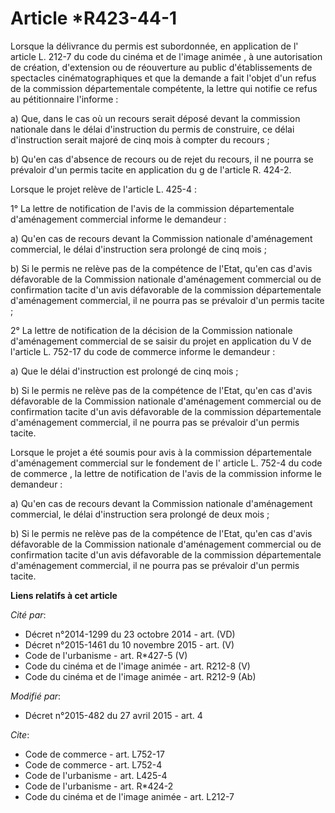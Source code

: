 # Article *R423-44-1

Lorsque la délivrance du permis est subordonnée, en application de l' article L. 212-7 du code du cinéma et de l'image
animée , à une autorisation de création, d'extension ou de réouverture au public d'établissements de spectacles
cinématographiques et que la demande a fait l'objet d'un refus de la commission départementale compétente, la lettre qui
notifie ce refus au pétitionnaire l'informe : 

a) Que, dans le cas où un recours serait déposé devant la commission nationale dans le délai d'instruction du permis de
construire, ce délai d'instruction serait majoré de cinq mois à compter du recours ; 

b) Qu'en cas d'absence de recours ou de rejet du recours, il ne pourra se prévaloir d'un permis tacite en application du g de
l'article R. 424-2. 

Lorsque le projet relève de l'article L. 425-4 : 

1° La lettre de notification de l'avis de la commission départementale d'aménagement commercial informe le demandeur : 

a) Qu'en cas de recours devant la Commission nationale d'aménagement commercial, le délai d'instruction sera prolongé de cinq
mois ; 

b) Si le permis ne relève pas de la compétence de l'Etat, qu'en cas d'avis défavorable de la Commission nationale
d'aménagement commercial ou de confirmation tacite d'un avis défavorable de la commission départementale d'aménagement
commercial, il ne pourra pas se prévaloir d'un permis tacite ; 

2° La lettre de notification de la décision de la Commission nationale d'aménagement commercial de se saisir du projet en
application du  V de l'article L. 752-17 du code de commerce  informe le demandeur : 

a) Que le délai d'instruction est prolongé de cinq mois ; 

b) Si le permis ne relève pas de la compétence de l'Etat, qu'en cas d'avis défavorable de la Commission nationale
d'aménagement commercial ou de confirmation tacite d'un avis défavorable de la commission départementale d'aménagement
commercial, il ne pourra pas se prévaloir d'un permis tacite. 

Lorsque le projet a été soumis pour avis à la commission départementale d'aménagement commercial sur le fondement de l'
article L. 752-4 du code de commerce , la lettre de notification de l'avis de la commission informe le demandeur : 

a) Qu'en cas de recours devant la Commission nationale d'aménagement commercial, le délai d'instruction sera prolongé de deux
mois ; 

b) Si le permis ne relève pas de la compétence de l'Etat, qu'en cas d'avis défavorable de la Commission nationale
d'aménagement commercial ou de confirmation tacite d'un avis défavorable de la commission départementale d'aménagement
commercial, il ne pourra pas se prévaloir d'un permis tacite.

**Liens relatifs à cet article**

_Cité par_:

  - Décret n°2014-1299 du 23 octobre 2014 - art. (VD)
  - Décret n°2015-1461 du 10 novembre 2015 - art. (V)
  - Code de l'urbanisme - art. R*427-5 (V)
  - Code du cinéma et de l'image animée - art. R212-8 (V)
  - Code du cinéma et de l'image animée - art. R212-9 (Ab)

_Modifié par_:

  - Décret n°2015-482 du 27 avril 2015 - art. 4

_Cite_:

  - Code de commerce - art. L752-17
  - Code de commerce - art. L752-4
  - Code de l'urbanisme - art. L425-4
  - Code de l'urbanisme - art. R*424-2
  - Code du cinéma et de l'image animée - art. L212-7
